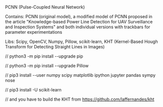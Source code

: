 PCNN (Pulse-Coupled Neural Network)

Contains: PCNN (original model), a modified model of PCNN proposed in the article "Knowledge-based Power Line Detection for UAV Surveillance and Inspection Systems" and both individual versions with trackbars for parameter experimentations

Libs: Scipy, OpenCV, Numpy, Pillow, scikit-learn, KHT (Kernel-Based Hough Transform for Detecting Straight Lines in Images)

// python3 -m pip install --upgrade pip

// python3 -m pip install --upgrade Pillow

// pip3 install --user numpy scipy matplotlib ipython jupyter pandas sympy nose

// pip3 install -U scikit-learn

// and you have to build the KHT from https://github.com/laffernandes/kht